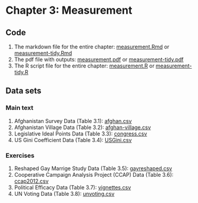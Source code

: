 # Chapter 3: Measurement

## Code
1. The markdown file for the entire chapter: [measurement.Rmd](measurement.Rmd) or [measurement-tidy.Rmd](measurement-tidy.Rmd)
2. The pdf file with outputs: [measurement.pdf](measurement.pdf) or [measurement-tidy.pdf](measurement-tidy.pdf)
3. The R script file for the entire chapter: [measurement.R](measurement.R) or [measurement-tidy.R](measurement-tidy.R)

## Data sets
### Main text
1. Afghanistan Survey Data (Table 3.1): [afghan.csv](afghan.csv)
2. Afghanistan Village Data (Table 3.2): [afghan-village.csv](afghan-village.csv)
3. Legislative Ideal Points Data (Table 3.3): [congress.csv](congress.csv)
4. US Gini Coefficient Data (Table 3.4): [USGini.csv](USGini.csv)

### Exercises
1. Reshaped Gay Marrige Study Data (Table 3.5): [gayreshaped.csv](gayreshaped.csv)
2. Cooperative Campaign Analysis Project (CCAP) Data (Table 3.6): [ccap2012.csv](ccap2012.csv)
3. Political Efficacy Data (Table 3.7): [vignettes.csv](vignettes.csv)
4. UN Voting Data (Table 3.8): [unvoting.csv](unvoting.csv)
